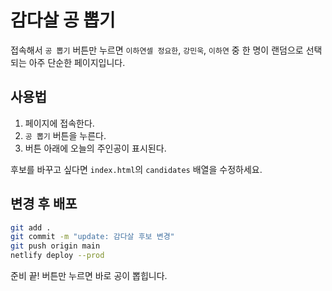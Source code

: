 # 감다살 공 뽑기

접속해서 `공 뽑기` 버튼만 누르면 `이하연셀 정요한`, `강민욱`, `이하연` 중 한 명이 랜덤으로 선택되는 아주 단순한 페이지입니다.

## 사용법
1. 페이지에 접속한다.
2. `공 뽑기` 버튼을 누른다.
3. 버튼 아래에 오늘의 주인공이 표시된다.

후보를 바꾸고 싶다면 `index.html`의 `candidates` 배열을 수정하세요.

## 변경 후 배포
```bash
git add .
git commit -m "update: 감다살 후보 변경"
git push origin main
netlify deploy --prod
```

준비 끝! 버튼만 누르면 바로 공이 뽑힙니다.
